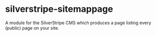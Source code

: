 # silverstripe-sitemappage
A module for the SilverStripe CMS which produces a page listing every (public) page on your site.
